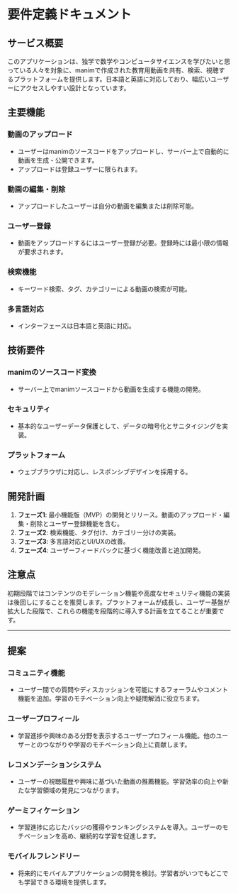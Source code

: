 # 要件定義ドキュメント

## サービス概要
このアプリケーションは、独学で数学やコンピュータサイエンスを学びたいと思っている人々を対象に、manimで作成された教育用動画を共有、検索、視聴するプラットフォームを提供します。日本語と英語に対応しており、幅広いユーザーにアクセスしやすい設計となっています。

## 主要機能
### 動画のアップロード
- ユーザーはmanimのソースコードをアップロードし、サーバー上で自動的に動画を生成・公開できます。
- アップロードは登録ユーザーに限られます。

### 動画の編集・削除
- アップロードしたユーザーは自分の動画を編集または削除可能。

### ユーザー登録
- 動画をアップロードするにはユーザー登録が必要。登録時には最小限の情報が要求されます。

### 検索機能
- キーワード検索、タグ、カテゴリーによる動画の検索が可能。

### 多言語対応
- インターフェースは日本語と英語に対応。

## 技術要件
### manimのソースコード変換
- サーバー上でmanimソースコードから動画を生成する機能の開発。

### セキュリティ
- 基本的なユーザーデータ保護として、データの暗号化とサニタイジングを実装。

### プラットフォーム
- ウェブブラウザに対応し、レスポンシブデザインを採用する。

## 開発計画
1. **フェーズ1**: 最小機能版（MVP）の開発とリリース。動画のアップロード・編集・削除とユーザー登録機能を含む。
2. **フェーズ2**: 検索機能、タグ付け、カテゴリー分けの実装。
3. **フェーズ3**: 多言語対応とUI/UXの改善。
4. **フェーズ4**: ユーザーフィードバックに基づく機能改善と追加開発。

## 注意点
初期段階ではコンテンツのモデレーション機能や高度なセキュリティ機能の実装は後回しにすることを推奨します。プラットフォームが成長し、ユーザー基盤が拡大した段階で、これらの機能を段階的に導入する計画を立てることが重要です。

------------------------------------------------------------------------
## 提案

### コミュニティ機能
- ユーザー間での質問やディスカッションを可能にするフォーラムやコメント機能を追加。学習のモチベーション向上や疑問解消に役立ちます。

### ユーザープロフィール
- 学習進捗や興味のある分野を表示するユーザープロフィール機能。他のユーザーとのつながりや学習のモチベーション向上に貢献します。

### レコメンデーションシステム
- ユーザーの視聴履歴や興味に基づいた動画の推薦機能。学習効率の向上や新たな学習領域の発見につながります。

### ゲーミフィケーション
- 学習進捗に応じたバッジの獲得やランキングシステムを導入。ユーザーのモチベーションを高め、継続的な学習を促進します。

### モバイルフレンドリー
- 将来的にモバイルアプリケーションの開発を検討。学習者がいつでもどこでも学習できる環境を提供します。
